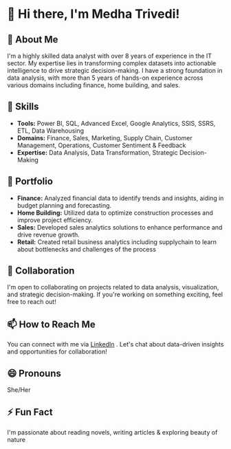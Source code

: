 # 👋 Hi there, I'm Medha Trivedi!

## 👀 About Me
I'm a highly skilled data analyst with over 8 years of experience in the IT sector. My expertise lies in transforming complex datasets into actionable intelligence to drive strategic decision-making. I have a strong foundation in data analysis, with more than 5 years of hands-on experience across various domains including finance, home building, and sales.

## 🌱 Skills
- **Tools:** Power BI, SQL, Advanced Excel, Google Analytics, SSIS, SSRS, ETL, Data Warehousing
- **Domains:** Finance, Sales, Marketing, Supply Chain, Customer Management, Operations, Customer Sentiment & Feedback
- **Expertise:** Data Analysis, Data Transformation, Strategic Decision-Making

## 💼 Portfolio
- **Finance:** Analyzed financial data to identify trends and insights, aiding in budget planning and forecasting.
- **Home Building:** Utilized data to optimize construction processes and improve project efficiency.
- **Sales:** Developed sales analytics solutions to enhance performance and drive revenue growth.
- **Retail:** Created retail business analytics including supplychain to learn about bottlenecks and challenges of the process

## 💞️ Collaboration
I'm open to collaborating on projects related to data analysis, visualization, and strategic decision-making. If you're working on something exciting, feel free to reach out!

## 📫 How to Reach Me
You can connect with me via [LinkedIn](https://www.linkedin.com/in/mdhtrivedi/) . Let's chat about data-driven insights and opportunities for collaboration!

## 😄 Pronouns
She/Her

## ⚡ Fun Fact
I'm passionate about reading novels, writing articles & exploring beauty of nature

<!---
mdhtrivedi/mdhtrivedi is a ✨ special ✨ repository because its `README.md` (this file) appears on your GitHub profile.
You can click the Preview link to take a look at your changes.
--->
